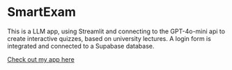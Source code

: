 # SmartExam
This is a LLM app, using Streamlit and connecting to the GPT-4o-mini api to create interactive quizzes, based on university lectures. A login form is integrated and connected to a Supabase database. 

[Check out my app here](https://smartexam.streamlit.app/)
